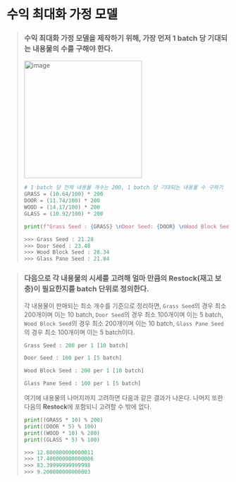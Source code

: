 # 수익 최대화 가정 모델

> ### 수익 최대화 가정 모델을 제작하기 위해, 가장 먼저 1 batch 당 기대되는 내용물의 수를 구해야 한다. 
>
><img width="267" alt="image" src="https://github.com/CharmStrange/Project/assets/105769152/90dc3d09-3690-41cc-bf2b-196b2a52aecf">
>
>```Python
># 1 batch 당 전체 내용물 개수는 200, 1 batch 당 기대되는 내용물 수 구하기
>GRASS = (10.64/100) * 200
>DOOR = (11.74/100) * 200
>WOOD = (14.17/100) * 200
>GLASS = (10.92/100) * 200
>
>print(f"Grass Seed : {GRASS} \nDoor Seed: {DOOR} \nWood Block Seed : {WOOD} \nGlass Pane Seed : {GLASS} \n")
>```
>```Python
> >>> Grass Seed : 21.28 
> >>> Door Seed : 23.48 
> >>> Wood Block Seed : 28.34 
> >>> Glass Pane Seed : 21.84 
>```

> ### 다음으로 각 내용물의 시세를 고려해 얼마 만큼의 **Restock**(재고 보충)이 필요한지를 batch 단위로 정의한다.
> 
> 각 내용물이 판매되는 최소 개수를 기준으로 정리하면, `Grass Seed`의 경우 최소 200개이며 이는 10 batch, `Door Seed`의 경우 최소 100개이며 이는 5 batch, `Wood Block Seed`의 경우 최소 200개이며 이는 10 batch, `Glass Pane Seed`의 경우 최소 100개이며 이는 5 batch이다.
> ```Python
>Grass Seed : 200 per 1 [10 batch]
>
>Door Seed : 100 per 1 [5 batch]
>
>Wood Block Seed : 200 per 1 [10 batch]
>
>Glass Pane Seed : 100 per 1 [5 batch]
> ```
> 여기에 내용물의 나머지까지 고려하면 다음과 같은 결과가 나온다. 나머지 또한 다음의 **Restock**에 포함되니 고려할 수 밖에 없다.
> ```Python
>print((GRASS * 10) % 200)
>print((DOOR * 5) % 100)
>print((WOOD * 10) % 200)
>print((GLASS * 5) % 100)
>
> >>> 12.800000000000011
> >>> 17.400000000000006
> >>> 83.39999999999998
> >>> 9.200000000000003
> ```
